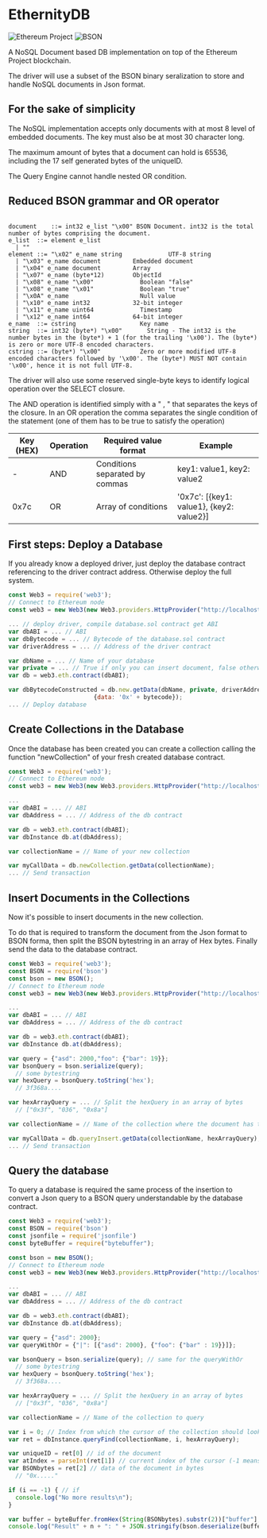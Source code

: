 # EthernityDB
![Ethereum Project](https://chocolatey.org/content/packageimages/AlethZero-Latest.0.8.2.54-latest.png)
![BSON](http://i64.tinypic.com/2wnu3qr.png)

A NoSQL Document based DB implementation on top of the Ethereum Project blockchain.

The driver will use a subset of the BSON binary seralization to store and handle NoSQL documents in Json format.

For the sake of simplicity
--------------------------
The NoSQL implementation accepts only documents with at most 8 level of embedded documents.
The key must also be at most 30 character long.

The maximum amount of bytes that a document can hold is 65536, including the 17 self generated bytes of the uniqueID.

The Query Engine cannot handle nested OR condition.


Reduced BSON grammar and OR operator
-------------
<pre><code>
document	::=	int32 e_list "\x00"	BSON Document. int32 is the total number of bytes comprising the document.
e_list	::=	element e_list
  |	""
element	::=	"\x02" e_name string	         UTF-8 string
  |	"\x03" e_name document	       Embedded document
  |	"\x04" e_name document	       Array
  |	"\x07" e_name (byte*12)	       ObjectId
  |	"\x08" e_name "\x00"	         Boolean "false"
  |	"\x08" e_name "\x01"	         Boolean "true"
  |	"\x0A" e_name	                 Null value
  |	"\x10" e_name int32	           32-bit integer
  |	"\x11" e_name uint64	         Timestamp
  |	"\x12" e_name int64	           64-bit integer
e_name	::=	cstring	                 Key name
string	::=	int32 (byte*) "\x00"	   String - The int32 is the number bytes in the (byte*) + 1 (for the trailing '\x00'). The (byte*) is zero or more UTF-8 encoded characters.
cstring	::=	(byte*) "\x00"	         Zero or more modified UTF-8 encoded characters followed by '\x00'. The (byte*) MUST NOT contain '\x00', hence it is not full UTF-8.
</code></pre>

The driver will also use some reserved single-byte keys to identify logical operation over the SELECT closure.

The AND operation is identified simply with a " , " that separates the keys of the closure.
In an OR operation the comma separates the single condition of the statement (one of them has to be true to satisfy the operation)

| Key (HEX) | Operation | Required value format | Example |
| --------- | --------- | --------------------- | ------- |
| - | AND | Conditions separated by commas | key1: value1, key2: value2 |
| 0x7c | OR | Array of conditions | '0x7c': [{key1: value1}, {key2: value2}] |

First steps: Deploy a Database
-------------
If you already know a deployed driver, just deploy the database contract referencing to the driver contract address. Otherwise deploy the full system.

```javascript
const Web3 = require('web3');
// Connect to Ethereum node
const web3 = new Web3(new Web3.providers.HttpProvider("http://localhost:8545"));

... // deploy driver, compile database.sol contract get ABI
var dbABI = ... // ABI
var dbBytecode = ... // Bytecode of the database.sol contract
var driverAddress = ... // Address of the driver contract

var dbName = ... // Name of your database
var private = ... // True if only you can insert document, false otherwise
var db = web3.eth.contract(dbABI);

var dbBytecodeConstructed = db.new.getData(dbName, private, driverAddress,
                        {data: '0x' + bytecode});
... // Deploy database
```

Create Collections in the Database
-------------
Once the database has been created you can create a collection calling the function "newCollection" of your fresh created database contract.

```javascript
const Web3 = require('web3');
// Connect to Ethereum node
const web3 = new Web3(new Web3.providers.HttpProvider("http://localhost:8545"));

...
var dbABI = ... // ABI
var dbAddress = ... // Address of the db contract

var db = web3.eth.contract(dbABI);
var dbInstance db.at(dbAddress);

var collectionName = // Name of your new collection

var myCallData = db.newCollection.getData(collectionName);
... // Send transaction
```

Insert Documents in the Collections
-------------------------------
Now it's possible to insert documents in the new collection.

To do that is required to transform the document from the Json format to BSON forma, then split the BSON bytestring in an array of Hex bytes. Finally send the data to the database contract.

```javascript
const Web3 = require('web3');
const BSON = require('bson')
const bson = new BSON();
// Connect to Ethereum node
const web3 = new Web3(new Web3.providers.HttpProvider("http://localhost:8545"));

...
var dbABI = ... // ABI
var dbAddress = ... // Address of the db contract

var db = web3.eth.contract(dbABI);
var dbInstance db.at(dbAddress);

var query = {"asd": 2000,"foo": {"bar": 19}};
var bsonQuery = bson.serialize(query);
  // some bytestring
var hexQuery = bsonQuery.toString('hex');
  // 3f368a....

var hexArrayQuery = ... // Split the hexQuery in an array of bytes
  // ["0x3f", "036", "0x8a"]

var collectionName = // Name of the collection where the document has to be stored

var myCallData = db.queryInsert.getData(collectionName, hexArrayQuery);
... // Send transaction
```

Query the database
-------------------------------
To query a database is required the same process of the insertion to convert a Json query to a BSON query understandable by the database contract.

```javascript
const Web3 = require('web3');
const BSON = require('bson')
const jsonfile = require('jsonfile')
const byteBuffer = require("bytebuffer");

const bson = new BSON();
// Connect to Ethereum node
const web3 = new Web3(new Web3.providers.HttpProvider("http://localhost:8545"));

...
var dbABI = ... // ABI
var dbAddress = ... // Address of the db contract

var db = web3.eth.contract(dbABI);
var dbInstance db.at(dbAddress);

var query = {"asd": 2000};
var queryWithOr = {"|": [{"asd": 2000}, {"foo": {"bar" : 19}}]};

var bsonQuery = bson.serialize(query); // same for the queryWithOr
  // some bytestring
var hexQuery = bsonQuery.toString('hex');
  // 3f368a....

var hexArrayQuery = ... // Split the hexQuery in an array of bytes
  // ["0x3f", "036", "0x8a"]

var collectionName = // Name of the collection to query

var i = 0; // Index from which the cursor of the collection should look at the documents (0 is the begin)
var ret = dbInstance.queryFind(collectionName, i, hexArrayQuery);

var uniqueID = ret[0] // id of the document
var atIndex = parseInt(ret[1]) // current index of the cursor (-1 means query failed)
var BSONbytes = ret[2] // data of the document in bytes
  // "0x....."

if (i == -1) { // if
  console.log("No more results\n");
}

var buffer = byteBuffer.fromHex(String(BSONbytes).substr(2))["buffer"];
console.log("Result" + n + ": " + JSON.stringify(bson.deserialize(buffer)));
```
